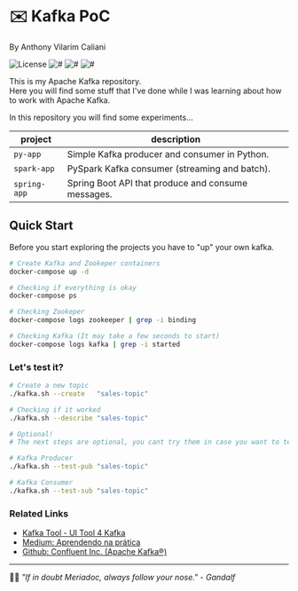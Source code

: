 # ✉️ Kafka PoC

By Anthony Vilarim Caliani

![License](https://img.shields.io/github/license/avcaliani/kafka-poc?logo=apache&color=lightseagreen)
![#](https://img.shields.io/badge/python-3.x-yellow.svg)
![#](https://img.shields.io/badge/apache--spark-3.1.x-ff4757.svg)
![#](https://img.shields.io/badge/spring--boot-2.4.5-green.svg)

This is my Apache Kafka repository.  
Here you will find some stuff that I've done while I was learning about how to work with Apache Kafka.

In this repository you will find some experiments...

| project      | description                                        |
|--------------|----------------------------------------------------|
| `py-app`     | Simple Kafka producer and consumer in Python.      |
| `spark-app`  | PySpark Kafka consumer (streaming and batch).      |
| `spring-app` | Spring Boot API that produce and consume messages. |

## Quick Start

Before you start exploring the projects you have to "up" your own kafka.

```bash
# Create Kafka and Zookeper containers
docker-compose up -d

# Checking if everything is okay
docker-compose ps

# Checking Zookeper
docker-compose logs zookeeper | grep -i binding

# Checking Kafka (It may take a few seconds to start)
docker-compose logs kafka | grep -i started
```

### Let's test it?

```bash
# Create a new topic
./kafka.sh --create   "sales-topic"

# Checking if it worked
./kafka.sh --describe "sales-topic"

# Optional!
# The next steps are optional, you cant try them in case you want to test the kafka via CLI.

# Kafka Producer
./kafka.sh --test-pub "sales-topic"

# Kafka Consumer
./kafka.sh --test-sub "sales-topic"
```

### Related Links

- [Kafka Tool - UI Tool 4 Kafka](https://www.kafkatool.com/download.html)
- [Medium: Aprendendo na prática](https://medium.com/trainingcenter/apache-kafka-codifica%C3%A7%C3%A3o-na-pratica-9c6a4142a08f)
- [Github: Confluent Inc. (Apache Kafka®)](https://github.com/confluentinc/cp-docker-images)

---

🧙‍♂️ _"If in doubt Meriadoc, always follow your nose." - Gandalf_
